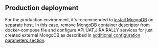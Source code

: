 ## Production deployment
For the production environment, it's recommended to [install MongoDB](https://docs.mongodb.com/manual/installation/) on separate host.
In this case, remove MongoDB container descriptor from docker-compose file and configure API,UAT,JIRA,RALLY services for just created
external MongoDB as described in [additional configuration parameters section](/docs/Additional-configuration-parameters).
